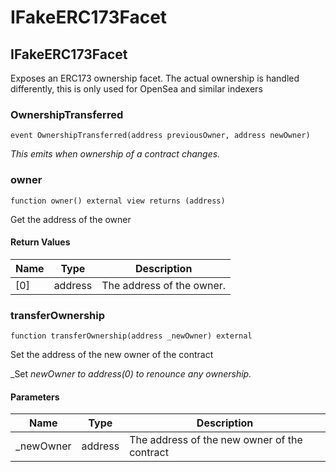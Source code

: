 # IFakeERC173Facet

## IFakeERC173Facet

Exposes an ERC173 ownership facet. The actual ownership is handled differently, this is only used for OpenSea and similar indexers

### OwnershipTransferred

```solidity
event OwnershipTransferred(address previousOwner, address newOwner)
```

_This emits when ownership of a contract changes._

### owner

```solidity
function owner() external view returns (address)
```

Get the address of the owner

#### Return Values

| Name | Type | Description |
| ---- | ---- | ----------- |
| [0] | address | The address of the owner. |

### transferOwnership

```solidity
function transferOwnership(address _newOwner) external
```

Set the address of the new owner of the contract

_Set _newOwner to address(0) to renounce any ownership._

#### Parameters

| Name | Type | Description |
| ---- | ---- | ----------- |
| _newOwner | address | The address of the new owner of the contract |


